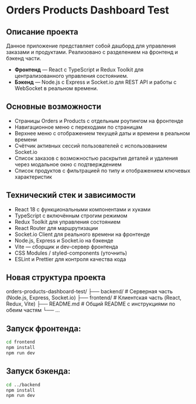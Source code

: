 # Orders Products Dashboard Test

## Описание проекта

Данное приложение представляет собой дашборд для управления заказами и продуктами.
Реализовано с разделением на фронтенд и бэкенд части.

- **Фронтенд** — React с TypeScript и Redux Toolkit для централизованного управления состоянием.
- **Бэкенд** — Node.js с Express и Socket.io для REST API и работы с WebSocket в реальном времени.

## Основные возможности

- Страницы Orders и Products с отдельным роутингом на фронтенде
- Навигационное меню с переходами по страницам
- Верхнее меню с отображением текущей даты и времени в реальном времени
- Счётчик активных сессий пользователей с использованием Socket.io
- Список заказов с возможностью раскрытия деталей и удаления через модальное окно с подтверждением
- Список продуктов с фильтрацией по типу и отображением ключевых характеристик

## Технический стек и зависимости

- React 18 с функциональными компонентами и хуками
- TypeScript с включённым строгим режимом
- Redux Toolkit для управления состоянием
- React Router для маршрутизации
- Socket.io Client для реального времени на фронтенде
- Node.js, Express и Socket.io на бэкенде
- Vite — сборщик и dev-сервер фронтенда
- CSS Modules / styled-components (уточнить)
- ESLint и Prettier для контроля качества кода

## Новая структура проекта

orders-products-dashboard-test/
├── backend/        # Серверная часть (Node.js, Express, Socket.io)
├── frontend/       # Клиентская часть (React, Redux, Vite)
├── README.md       # Общий README с инструкциями по обеим частям
└── ...

## Запуск фронтенда:

```bash
cd frontend
npm install
npm run dev
```
## Запуск бэкенда:

```bash
cd ../backend
npm install
npm run dev
```